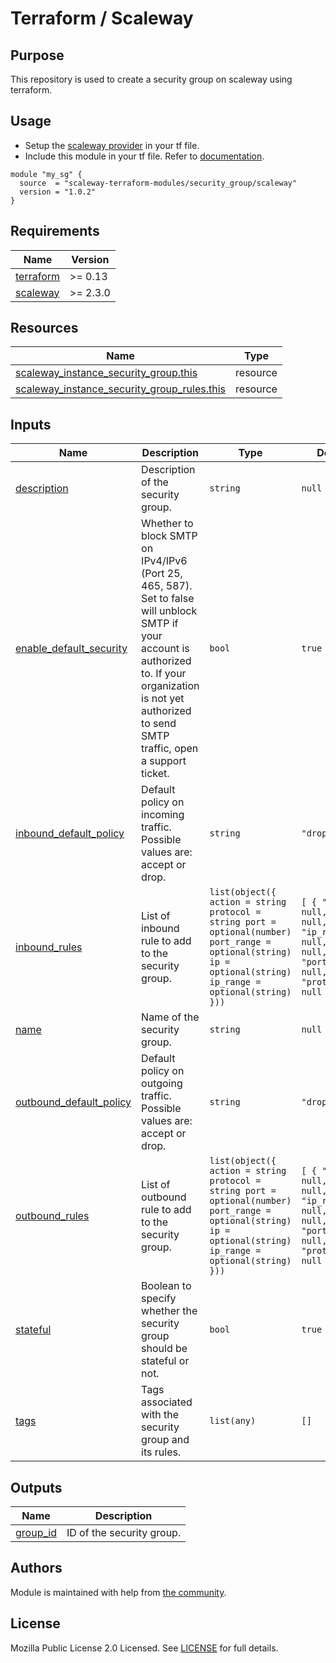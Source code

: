 # Terraform / Scaleway

## Purpose

This repository is used to create a security group on scaleway using terraform.

## Usage

- Setup the [scaleway provider](https://www.terraform.io/docs/providers/scaleway/index.html) in your tf file.
- Include this module in your tf file. Refer to [documentation](https://www.terraform.io/docs/modules/sources.html#generic-git-repository).

```hcl
module "my_sg" {
  source  = "scaleway-terraform-modules/security_group/scaleway"
  version = "1.0.2"
}
```

<!-- BEGIN_TF_DOCS -->
## Requirements

| Name | Version |
|------|---------|
| <a name="requirement_terraform"></a> [terraform](#requirement_terraform) | >= 0.13 |
| <a name="requirement_scaleway"></a> [scaleway](#requirement_scaleway) | >= 2.3.0 |

## Resources

| Name | Type |
|------|------|
| [scaleway_instance_security_group.this](https://registry.terraform.io/providers/scaleway/scaleway/latest/docs/resources/instance_security_group) | resource |
| [scaleway_instance_security_group_rules.this](https://registry.terraform.io/providers/scaleway/scaleway/latest/docs/resources/instance_security_group_rules) | resource |

## Inputs

| Name | Description | Type | Default | Required |
|------|-------------|------|---------|:--------:|
| <a name="input_description"></a> [description](#input_description) | Description of the security group. | `string` | `null` | no |
| <a name="input_enable_default_security"></a> [enable_default_security](#input_enable_default_security) | Whether to block SMTP on IPv4/IPv6 (Port 25, 465, 587). Set to false will unblock SMTP if your account is authorized to. If your organization is not yet authorized to send SMTP traffic, open a support ticket. | `bool` | `true` | no |
| <a name="input_inbound_default_policy"></a> [inbound_default_policy](#input_inbound_default_policy) | Default policy on incoming traffic. Possible values are: accept or drop. | `string` | `"drop"` | no |
| <a name="input_inbound_rules"></a> [inbound_rules](#input_inbound_rules) | List of inbound rule to add to the security group. | ```list(object({ action = string protocol = string port = optional(number) port_range = optional(string) ip = optional(string) ip_range = optional(string) }))``` | ```[ { "action": null, "ip": null, "ip_range": null, "port": null, "port_range": null, "protocol": null } ]``` | no |
| <a name="input_name"></a> [name](#input_name) | Name of the security group. | `string` | `null` | no |
| <a name="input_outbound_default_policy"></a> [outbound_default_policy](#input_outbound_default_policy) | Default policy on outgoing traffic. Possible values are: accept or drop. | `string` | `"drop"` | no |
| <a name="input_outbound_rules"></a> [outbound_rules](#input_outbound_rules) | List of outbound rule to add to the security group. | ```list(object({ action = string protocol = string port = optional(number) port_range = optional(string) ip = optional(string) ip_range = optional(string) }))``` | ```[ { "action": null, "ip": null, "ip_range": null, "port": null, "port_range": null, "protocol": null } ]``` | no |
| <a name="input_stateful"></a> [stateful](#input_stateful) | Boolean to specify whether the security group should be stateful or not. | `bool` | `true` | no |
| <a name="input_tags"></a> [tags](#input_tags) | Tags associated with the security group and its rules. | `list(any)` | `[]` | no |

## Outputs

| Name | Description |
|------|-------------|
| <a name="output_group_id"></a> [group_id](#output_group_id) | ID of the security group. |
<!-- END_TF_DOCS -->

## Authors

Module is maintained with help from [the community](https://github.com/scaleway-terraform-modules/terraform-scaleway-security_group/graphs/contributors).

## License

Mozilla Public License 2.0 Licensed. See [LICENSE](https://github.com/scaleway-terraform-modules/terraform-scaleway-security_group/tree/master/LICENSE) for full details.
